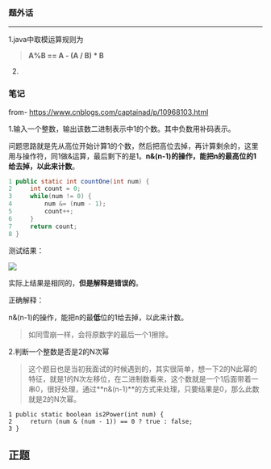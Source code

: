 ### 题外话

------------------------

1.java中取模运算规则为

>**A%B == A - (A / B) \* B** 

2.





### 笔记



from- https://www.cnblogs.com/captainad/p/10968103.html 



1.输入一个整数，输出该数二进制表示中1的个数。其中负数用补码表示。

问题思路就是先从高位开始计算1的个数，然后把高位去掉，再计算剩余的，这里用与操作符，同1做&运算，最后剩下的是1。**n&(n-1)的操作，能把n的最高位的1给去掉，以此来计数**。

```Java
1 public static int countOne(int num) {
2     int count = 0;
3     while(num != 0) {
4         num &= (num - 1);
5         count++;
6     }
7     return count;
8 }
```

测试结果：

![](C:\Users\86134\AppData\Roaming\Typora\typora-user-images\1594887398736.png)

实际上结果是相同的，**但是解释是错误的**。

正确解释：

​			n&(n-1)的操作，能把n的最**低**位的1给去掉，以此来计数。

> 如同雪崩一样，会将原数字的最后一个1擦除。







2.判断一个整数是否是2的N次幂

> 这个题目也是当初我面试的时候遇到的，其实很简单，想一下2的N此幂的特征，就是1的N次左移位，在二进制数看来，这个数就是一个1后面带着一串0，很好处理，通过**n&(n-1)**的方式来处理，只要结果是0，那么此数就是2的N次幂。

```
1 public static boolean is2Power(int num) {
2     return (num & (num - 1)) == 0 ? true : false;
3 }
```







## 正题

